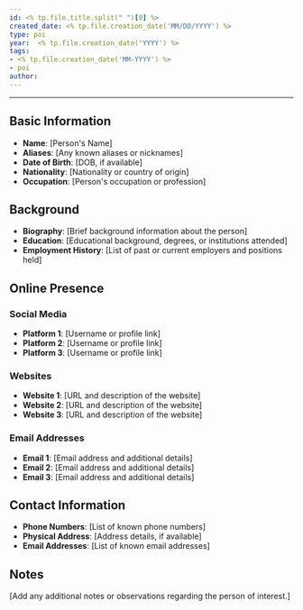 ```yaml
---
id: <% tp.file.title.split(" ")[0] %>
created_date: <% tp.file.creation_date('MM/DD/YYYY') %>
type: poi
year:  <% tp.file.creation_date('YYYY') %>
tags:
- <% tp.file.creation_date('MM-YYYY') %>
- poi
author:
---
```


----

## Basic Information

- **Name**: [Person's Name]
- **Aliases**: [Any known aliases or nicknames]
- **Date of Birth**: [DOB, if available]
- **Nationality**: [Nationality or country of origin]
- **Occupation**: [Person's occupation or profession]

## Background

- **Biography**: [Brief background information about the person]
- **Education**: [Educational background, degrees, or institutions attended]
- **Employment History**: [List of past or current employers and positions held]

## Online Presence

### Social Media

- **Platform 1**: [Username or profile link]
- **Platform 2**: [Username or profile link]
- **Platform 3**: [Username or profile link]

### Websites

- **Website 1**: [URL and description of the website]
- **Website 2**: [URL and description of the website]
- **Website 3**: [URL and description of the website]

### Email Addresses

- **Email 1**: [Email address and additional details]
- **Email 2**: [Email address and additional details]
- **Email 3**: [Email address and additional details]

## Contact Information

- **Phone Numbers**: [List of known phone numbers]
- **Physical Address**: [Address details, if available]
- **Email Addresses**: [List of known email addresses]

## Notes

[Add any additional notes or observations regarding the person of interest.]
